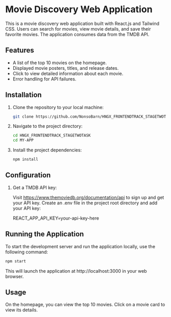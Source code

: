 # Movie Discovery Web Application

This is a movie discovery web application built with React.js and Tailwind CSS. Users can search for movies, view movie details, and save their favorite movies. The application consumes data from the TMDB API.



## Features

- A list of the top 10 movies on the homepage.
- Displayed movie posters, titles, and release dates.
- Click to view detailed information about each movie.
- Error handling for API failures.

## Installation

1. Clone the repository to your local machine:

   ```bash
   git clone https://github.com/NonsoBarn/HNGX_FRONTENDTRACK_STAGETWOTASK

2. Navigate to the project directory:

   ```bash
   cd HNGX_FRONTENDTRACK_STAGETWOTASK
   cd MY-APP

3. Install the project dependencies:

   ```bash
   npm install

## Configuration

1. Get a TMDB API key:

   Visit https://www.themoviedb.org/documentation/api to sign up and get your API key.
   Create an .env file in the project root directory and add your API key:

   REACT_APP_API_KEY=your-api-key-here

## Running the Application
   To start the development server and run the application locally, use the following command:
   ```bash
   npm start
```
   This will launch the application at http://localhost:3000 in your web browser.


## Usage
   On the homepage, you can view the top 10 movies.
   Click on a movie card to view its details.
   


   



